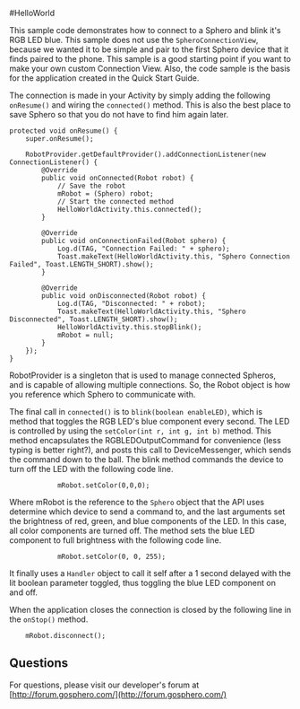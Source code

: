 #HelloWorld

This sample code demonstrates how to connect to a Sphero and blink it's RGB LED blue. This sample does not use the `SpheroConnectionView`, because we wanted it to be simple and pair to the first Sphero device that it finds paired to the phone.  This sample is a good starting point if you want to make your own custom Connection View. Also, the code sample is the basis for the application created in the Quick Start Guide. 

The connection is made in your Activity by simply adding the following `onResume()` and wiring the `connected()` method. This is also the best place to save Sphero so that you do not have to find him again later.

	protected void onResume() {
        super.onResume();

        RobotProvider.getDefaultProvider().addConnectionListener(new ConnectionListener() {
            @Override
            public void onConnected(Robot robot) {
            	// Save the robot
                mRobot = (Sphero) robot;
                // Start the connected method
                HelloWorldActivity.this.connected();
            }

            @Override
            public void onConnectionFailed(Robot sphero) {
                Log.d(TAG, "Connection Failed: " + sphero);
                Toast.makeText(HelloWorldActivity.this, "Sphero Connection Failed", Toast.LENGTH_SHORT).show();
            }

            @Override
            public void onDisconnected(Robot robot) {
                Log.d(TAG, "Disconnected: " + robot);
                Toast.makeText(HelloWorldActivity.this, "Sphero Disconnected", Toast.LENGTH_SHORT).show();
                HelloWorldActivity.this.stopBlink();
                mRobot = null;
            }
        });
    }

RobotProvider is a singleton that is used to manage connected Spheros, and is capable of allowing multiple connections. So, the Robot object is how you reference which Sphero to communicate with. 

The final call in `connected()` is to `blink(boolean enableLED)`, which is method that toggles the RGB LED's blue component every second. The LED is controlled by using the `setColor(int r, int g, int b)` method. This method encapsulates the RGBLEDOutputCommand for convenience (less typing is better right?), and posts this call to DeviceMessenger, which sends the command down to the ball. The blink method commands the device to turn off the LED with the following code line.

                mRobot.setColor(0,0,0);
                
                
Where mRobot is the reference to the `Sphero` object that the API uses determine which device to send a command to, and the last arguments set the brightness of red, green, and blue components of the LED. In this case, all color components are turned off. The method sets the blue LED component to full brightness with the following code line.

                mRobot.setColor(0, 0, 255);

It finally uses a `Handler` object to call it self after a 1 second delayed with the lit boolean parameter toggled, thus toggling the blue LED component on and off.

When the application closes the connection is closed by the following line in the `onStop()` method.

        mRobot.disconnect();
        
                
## Questions

For questions, please visit our developer's forum at [http://forum.gosphero.com/](http://forum.gosphero.com/)
 



